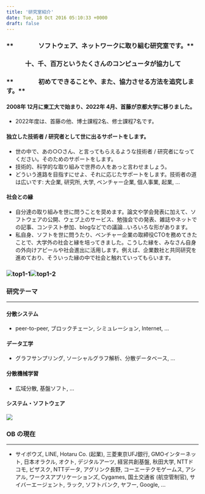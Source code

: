 ```yaml
---
title: '研究室紹介'
date: Tue, 18 Oct 2016 05:10:33 +0000
draft: false
---
```


### **　　　　ソフトウェア、ネットワークに取り組む研究室です。**

### 　　　十、千、百万というたくさんのコンピュータが協力して

### **　　　　初めてできることや、また、協力させる方法を追究します。**

#### 2008年 12月に東工大で始まり、2022年 4月、首藤が京都大学に移りました。

*   2022年度は、首藤の他、博士課程2名、修士課程7名です。

#### 独立した技術者 / 研究者として世に出るサポートをします。

*   世の中で、あの○○さん、と言ってもらえるような技術者 / 研究者になってください。そのためのサポートをします。
*   技術的、科学的な取り組みで世界の人をあっと言わせましょう。
*   どういう進路を目指すにせよ、それに応じたサポートをします。技術者の道は広いです: 大企業, 研究所, 大学, ベンチャー企業, 個人事業, 起業, …

#### 社会との縁

*   自分達の取り組みを世に問うことを奨めます。論文や学会発表に加えて、ソフトウェアの公開、ウェブ上のサービス、勉強会での発表、雑誌やネットでの記事、コンテスト参加、blogなどでの議論…いろいろな形があります。
*   私自身、ソフトを世に問うたり、ベンチャー企業の取締役CTOを務めてきたことで、大学外の社会と縁を培ってきました。こうした縁を、みなさん自身の外向けアピールや社会進出に活用します。例えば、企業数社と共同研究を進めており、そういった縁の中で社会と触れていってもらいます。

### ![top1-1](https://www.shudo-lab.org/wp-content/uploads/2016/10/top1-1.jpg)![top1-2](https://www.shudo-lab.org/wp-content/uploads/2016/10/top1-2.jpg)

### 研究テーマ

* * *

#### 分散システム

*   peer-to-peer, ブロックチェーン, シミュレーション, Internet, …

#### データ工学

*   グラフサンプリング, ソーシャルグラフ解析、分散データベース, …

#### 分散機械学習

*   広域分散, 基盤ソフト, …

#### システム・ソフトウェア

![](https://www.shudo-lab.org/wp-content/uploads/2019/06/Image1.png)

### OB の現在

* * *

*   サイボウズ, LINE, Hotaru Co. (起業), 三菱東京UFJ銀行, GMOインターネット, 日本オラクル, オクト, デジタルアーツ, 経営共創基盤, 秋田大学, NTTドコモ, ビザスク, NTTデータ, アグリンク長野, コーエーテクモゲームス, アシアル, ワークスアプリケーションズ, Cygames, 国土交通省 (航空管制官), サイバーエージェント, ラック, ソフトバンク, ヤフー, Google, …
